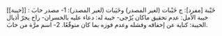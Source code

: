 
[[خيبة]] : خَيْبة [مفرد]: ج خَيْبات (لغير المصدر) وخَيَبات (لغير المصدر):
1- مصدر خابَ خيبة الأمل: عدم تحقيق ماكان يُرْجى- خيبة له: دعاء عليه بالخسران- راح يجرّ أذيال الخيبة: كناية عن إخفاقه وفشله وعدم فوزه بما كان متوقّعًا.
2- اسم مرَّة من خابَ.
